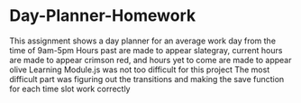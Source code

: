 # Day-Planner-Homework
This assignment shows a day planner for an average work day from the time of 9am-5pm
Hours past are made to appear slategray, current hours are made to appear crimson red, and hours yet to come are made to appear olive
Learning Module.js was not too difficult for this project
The most difficult part was figuring out the transitions and making the save function for each time slot work correctly